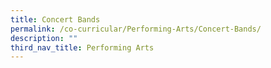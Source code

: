 ```yaml
---
title: Concert Bands
permalink: /co-curricular/Performing-Arts/Concert-Bands/
description: ""
third_nav_title: Performing Arts
---
```

